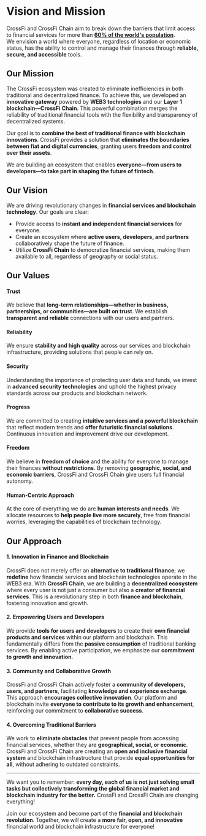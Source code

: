 # Vision and Mission

CrossFi and CrossFi Chain aim to break down the barriers that limit access to financial services for more than [**60% of the world's population**](https://gfmag.com/data/worlds-most-unbanked-countries/). \
We envision a world where everyone, regardless of location or economic status, has the ability to control and manage their finances through **reliable, secure, and accessible** tools.

## **Our Mission**

The CrossFi ecosystem was created to eliminate inefficiencies in both traditional and decentralized finance. To achieve this, we developed an **innovative gateway** powered by **WEB3 technologies** and our **Layer 1 blockchain—CrossFi Chain**. This powerful combination merges the reliability of traditional financial tools with the flexibility and transparency of decentralized systems.

Our goal is to **combine the best of traditional finance with blockchain innovations**. CrossFi provides a solution that **eliminates the boundaries between fiat and digital currencies**, granting users **freedom and control over their assets**.

We are building an ecosystem that enables **everyone—from users to developers—to take part in shaping the future of fintech**.

## **Our Vision**

We are driving revolutionary changes in **financial services and blockchain technology**. Our goals are clear:

* Provide access to **instant and independent financial services** for everyone.
* Create an ecosystem where **active users, developers, and partners** collaboratively shape the future of finance.
* Utilize **CrossFi Chain** to democratize financial services, making them available to all, regardless of geography or social status.

## **Our Values**

#### Trust

We believe that **long-term relationships—whether in business, partnerships, or communities—are built on trust**. We establish **transparent and reliable** connections with our users and partners.

#### **Reliability**

We ensure **stability and high quality** across our services and blockchain infrastructure, providing solutions that people can rely on.

#### **Security**

Understanding the importance of protecting user data and funds, we invest in **advanced security technologies** and uphold the highest privacy standards across our products and blockchain network.

#### **Progress**

We are committed to creating **intuitive services and a powerful blockchain** that reflect modern trends and **offer futuristic financial solutions**. Continuous innovation and improvement drive our development.

#### **Freedom**

We believe in **freedom of choice** and the ability for everyone to manage their finances **without restrictions**. By removing **geographic, social, and economic barriers**, CrossFi and CrossFi Chain give users full financial autonomy.

#### **Human-Centric Approach**

At the core of everything we do are **human interests and needs**. We allocate resources to **help people live more securely**, free from financial worries, leveraging the capabilities of blockchain technology.

## **Our Approach**

#### **1. Innovation in Finance and Blockchain**

CrossFi does not merely offer an **alternative to traditional finance**; we **redefine** how financial services and blockchain technologies operate in the WEB3 era. With **CrossFi Chain**, we are building a **decentralized ecosystem** where every user is not just a consumer but also a **creator of financial services**. This is a revolutionary step in both **finance and blockchain**, fostering innovation and growth.

#### **2. Empowering Users and Developers**

We provide **tools for users and developers** to create their **own financial products and services** within our platform and blockchain. This fundamentally differs from the **passive consumption** of traditional banking services. By enabling active participation, we emphasize our **commitment to growth and innovation**.

#### **3. Community and Collaborative Growth**

CrossFi and CrossFi Chain actively foster a **community of developers, users, and partners**, facilitating **knowledge and experience exchange**. This approach **encourages collective innovation**. Our platform and blockchain invite **everyone to contribute to its growth and enhancement**, reinforcing our commitment to **collaborative success**.

#### **4. Overcoming Traditional Barriers**

We work to **eliminate obstacles** that prevent people from accessing financial services, whether they are **geographical, social, or economic**. CrossFi and CrossFi Chain are creating an **open and inclusive financial system** and blockchain infrastructure that provide **equal opportunities for all**, without adhering to outdated constraints.

***

We want you to remember: **every day, each of us is not just solving small tasks but collectively transforming the global financial market and blockchain industry for the better.** CrossFi and CrossFi Chain are changing everything!

Join our ecosystem and become part of the **financial and blockchain revolution**. Together, we will create a **more fair, open, and innovative** financial world and blockchain infrastructure for everyone!
